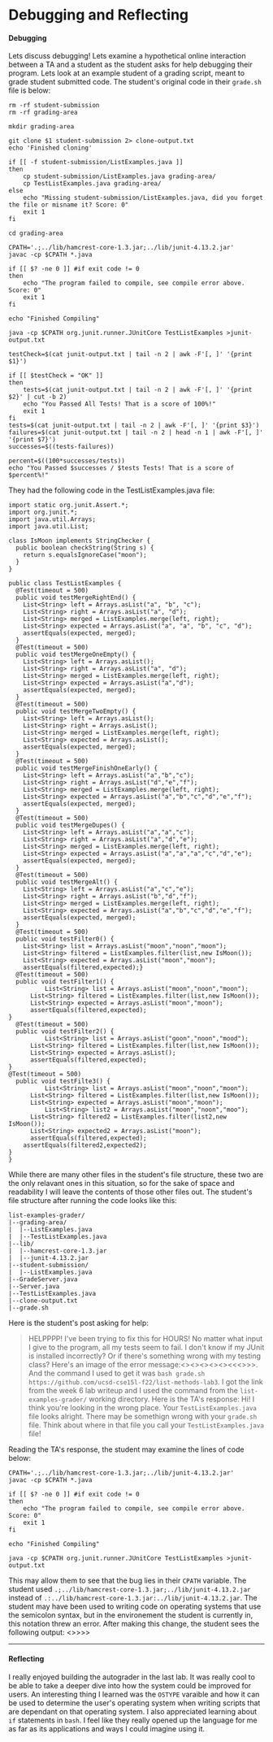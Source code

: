 # Debugging and Reflecting
#### Debugging
Lets discuss debugging! Lets examine a hypothetical online interaction between a TA and a student as the student asks for help debugging their program. Lets look at an example student of a grading script, meant to grade student submitted code. The student's original code in their `grade.sh` file is below:
```
rm -rf student-submission
rm -rf grading-area

mkdir grading-area

git clone $1 student-submission 2> clone-output.txt
echo 'Finished cloning'

if [[ -f student-submission/ListExamples.java ]] 
then
    cp student-submission/ListExamples.java grading-area/
    cp TestListExamples.java grading-area/
else
    echo "Missing student-submission/ListExamples.java, did you forget the file or misname it? Score: 0"
    exit 1
fi

cd grading-area

CPATH='.;../lib/hamcrest-core-1.3.jar;../lib/junit-4.13.2.jar'
javac -cp $CPATH *.java 

if [[ $? -ne 0 ]] #if exit code != 0
then
    echo "The program failed to compile, see compile error above. Score: 0"
    exit 1
fi

echo "Finished Compiling"

java -cp $CPATH org.junit.runner.JUnitCore TestListExamples >junit-output.txt

testCheck=$(cat junit-output.txt | tail -n 2 | awk -F'[, ]' '{print $1}')

if [[ $testCheck = "OK" ]]
then
    tests=$(cat junit-output.txt | tail -n 2 | awk -F'[, ]' '{print $2}' | cut -b 2)
    echo "You Passed All Tests! That is a score of 100%!"
    exit 1
fi
tests=$(cat junit-output.txt | tail -n 2 | awk -F'[, ]' '{print $3}')
failures=$(cat junit-output.txt | tail -n 2 | head -n 1 | awk -F'[, ]' '{print $7}')
successes=$((tests-failures))

percent=$((100*successes/tests))
echo "You Passed $successes / $tests Tests! That is a score of $percent%!"
```
They had the following code in the TestListExamples.java file:
```
import static org.junit.Assert.*;
import org.junit.*;
import java.util.Arrays;
import java.util.List;

class IsMoon implements StringChecker {
  public boolean checkString(String s) {
    return s.equalsIgnoreCase("moon");
  }
}

public class TestListExamples {
  @Test(timeout = 500)
  public void testMergeRightEnd() {
    List<String> left = Arrays.asList("a", "b", "c");
    List<String> right = Arrays.asList("a", "d");
    List<String> merged = ListExamples.merge(left, right);
    List<String> expected = Arrays.asList("a", "a", "b", "c", "d");
    assertEquals(expected, merged);
  }
  @Test(timeout = 500)
  public void testMergeOneEmpty() {
    List<String> left = Arrays.asList();
    List<String> right = Arrays.asList("a", "d");
    List<String> merged = ListExamples.merge(left, right);
    List<String> expected = Arrays.asList("a","d");
    assertEquals(expected, merged);
  }
  @Test(timeout = 500)
  public void testMergeTwoEmpty() {
    List<String> left = Arrays.asList();
    List<String> right = Arrays.asList();
    List<String> merged = ListExamples.merge(left, right);
    List<String> expected = Arrays.asList();
    assertEquals(expected, merged);
  }
  @Test(timeout = 500)
  public void testMergeFinishOneEarly() {
    List<String> left = Arrays.asList("a","b","c");
    List<String> right = Arrays.asList("d","e","f");
    List<String> merged = ListExamples.merge(left, right);
    List<String> expected = Arrays.asList("a","b","c","d","e","f");
    assertEquals(expected, merged);
  }
  @Test(timeout = 500)
  public void testMergeDupes() {
    List<String> left = Arrays.asList("a","a","c");
    List<String> right = Arrays.asList("a","d","e");
    List<String> merged = ListExamples.merge(left, right);
    List<String> expected = Arrays.asList("a","a","a","c","d","e");
    assertEquals(expected, merged);
  }
  @Test(timeout = 500)
  public void testMergeAlt() {
    List<String> left = Arrays.asList("a","c","e");
    List<String> right = Arrays.asList("b","d","f");
    List<String> merged = ListExamples.merge(left, right);
    List<String> expected = Arrays.asList("a","b","c","d","e","f");
    assertEquals(expected, merged);
  }
  @Test(timeout = 500)
  public void testFilter0() {
	List<String> list = Arrays.asList("moon","noon","moon");
	List<String> filtered = ListExamples.filter(list,new IsMoon());
	List<String> expected = Arrays.asList("moon","moon");
	assertEquals(filtered,expected);}
  @Test(timeout = 500)
  public void testFilter1() {
    	  List<String> list = Arrays.asList("moon","noon","moon");
	  List<String> filtered = ListExamples.filter(list,new IsMoon());
	  List<String> expected = Arrays.asList("moon","moon");
	  assertEquals(filtered,expected);
}
  @Test(timeout = 500)
  public void testFilter2() {
    	  List<String> list = Arrays.asList("goon","noon","mood");
	  List<String> filtered = ListExamples.filter(list,new IsMoon());
	  List<String> expected = Arrays.asList();
	  assertEquals(filtered,expected);
}
@Test(timeout = 500)
  public void testFilte3() {
    	  List<String> list = Arrays.asList("moon","noon","moon");
	  List<String> filtered = ListExamples.filter(list,new IsMoon());
	  List<String> expected = Arrays.asList("moon","moon");
    	  List<String> list2 = Arrays.asList("moon","noon","moo");
	  List<String> filtered2 = ListExamples.filter(list2,new IsMoon());
	  List<String> expected2 = Arrays.asList("moon");
	  assertEquals(filtered,expected);
    assertEquals(filtered2,expected2);
}
}
```
While there are many other files in the student's file structure, these two are the only relavant ones in this situation, so for the sake of space and readability I will leave the contents of those other files out.
The student's file structure after running the code looks like this:
```
list-examples-grader/
|--grading-area/
|  |--ListExamples.java
|  |--TestListExamples.java
|--lib/
|  |--hamcrest-core-1.3.jar
|  |--junit-4.13.2.jar
|--student-submission/
|  |--ListExamples.java
|--GradeServer.java
|--Server.java
|--TestListExamples.java
|--clone-output.txt
|--grade.sh
```
Here is the student's post asking for help:
> HELPPPP! I've been trying to fix this for HOURS! No matter what input I give to the program, all my tests seem to fail. I don't know if my JUnit is installed incorrectly? Or if there's something wrong with my testing class? Here's an image of the error message:<><><><><><<<>>>. And the command I used to get it was `bash grade.sh https://github.com/ucsd-cse15l-f22/list-methods-lab3`. I got the link from the week 6 lab writeup and I used the command from the `list-examples-grader/` working directory.
Here is the TA's response:
> Hi! I think you're looking in the wrong place. Your `TestListExamples.java` file looks alright. There may be somethign wrong with your `grade.sh` file. Think about where in that file you call your `TestListExamples.java` file!

Reading the TA's response, the student may examine the lines of code below:
```
CPATH='.;../lib/hamcrest-core-1.3.jar;../lib/junit-4.13.2.jar'
javac -cp $CPATH *.java 

if [[ $? -ne 0 ]] #if exit code != 0
then
    echo "The program failed to compile, see compile error above. Score: 0"
    exit 1
fi

echo "Finished Compiling"

java -cp $CPATH org.junit.runner.JUnitCore TestListExamples >junit-output.txt
```
This may allow them to see that the bug lies in their `CPATH` variable. The student used `.;../lib/hamcrest-core-1.3.jar;../lib/junit-4.13.2.jar` instead of `.:../lib/hamcrest-core-1.3.jar:../lib/junit-4.13.2.jar`. The student may have been used to writing code on operating systems that use the semicolon syntax, but in the environement the student is currently in, this notation threw an error. After making this change, the student sees the following output:
<<Screenshot>>>>>


---
#### Reflecting
I really enjoyed building the autograder in the last lab. It was really cool to be able to take a deeper dive into how the system could be improved for users. An interesting thing I learned was the `OSTYPE` varaible and how it can be used to determine the user's operating system when writing scripts that are dependant on that operating system. I also appreciated learning about `if` statements in `bash`. I feel like they really opened up the language for me as far as its applications and ways I could imagine using it.
